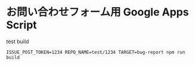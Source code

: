 # お問い合わせフォーム用 Google Apps Script
test build
```shell
ISSUE_POST_TOKEN=1234 REPO_NAME=test/1234 TARGET=bug-report npm run build
```